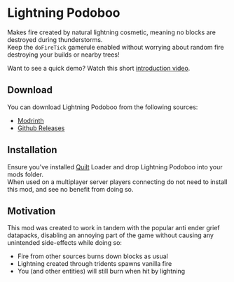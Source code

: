 # Lightning Podoboo

Makes fire created by natural lightning cosmetic, meaning no blocks are destroyed during thunderstorms.  
Keep the `doFireTick` gamerule enabled without worrying about random fire destroying your builds or nearby trees!

Want to see a quick demo? Watch this short [introduction video](https://www.youtube.com/watch?v=q8AhqxIelIU).

## Download

You can download Lightning Podoboo from the following sources:

  - [Modrinth](https://modrinth.com/mod/lightning-podoboo)
  - [Github Releases](https://github.com/LostLuma/Lightning-Podoboo/releases)

## Installation

Ensure you've installed [Quilt](https://quiltmc.org/install) Loader and drop Lightning Podoboo into your mods folder.  
When used on a multiplayer server players connecting do not need to install this mod, and see no benefit from doing so.

## Motivation

This mod was created to work in tandem with the popular anti ender grief datapacks, disabling an annoying part of the game without causing any unintended side-effects while doing so:

- Fire from other sources burns down blocks as usual
- Lightning created through tridents spawns vanilla fire
- You (and other entities) will still burn when hit by lightning
